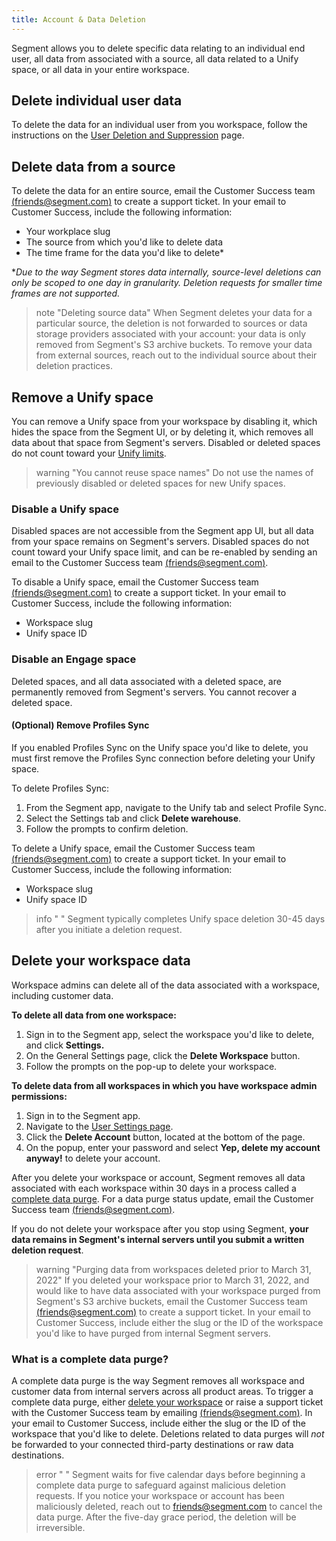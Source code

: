 ```yaml
---
title: Account & Data Deletion
---
```


Segment allows you to delete specific data relating to an individual end user, all data from associated with a source, all data related to a Unify space, or all data in your entire workspace.

## Delete individual user data
To delete the data for an individual user from you workspace, follow the instructions on the [User Deletion and Suppression](/docs/privacy/user-deletion-and-suppression) page.

## Delete data from a source
To delete the data for an entire source, email the Customer Success team [(friends@segment.com)](mailto:friends@segment.com) to create a support ticket. In your email to Customer Success, include the following information:
- Your workplace slug
- The source from which you'd like to delete data
- The time frame for the data you'd like to delete*

**Due to the way Segment stores data internally, source-level deletions can only be scoped to one day in granularity. Deletion requests for smaller time frames are not supported.*

> note "Deleting source data"
> When Segment deletes your data for a particular source, the deletion is not forwarded to sources or data storage providers associated with your account: your data is only removed from Segment's S3 archive buckets. To remove your data from external sources, reach out to the individual source about their deletion practices. 

## Remove a Unify space

You can remove a Unify space from your workspace by disabling it, which hides the space from the Segment UI, or by deleting it, which removes all data about that space from Segment's servers. Disabled or deleted spaces do not count toward your [Unify limits](/docs/unify/product-limits/). 

> warning "You cannot reuse space names"
> Do not use the names of previously disabled or deleted spaces for new Unify spaces.

### Disable a Unify space

Disabled spaces are not accessible from the Segment app UI, but all data from your space remains on Segment's servers. Disabled spaces do not count toward your Unify space limit, and can be re-enabled by sending an email to the Customer Success team [(friends@segment.com)](mailto:friends@segment.com).

To disable a Unify space, email the Customer Success team [(friends@segment.com)](mailto:friends@segment.com) to create a support ticket. In your email to Customer Success, include the following information:
 - Workspace slug
 - Unify space ID

### Disable an Engage space

Deleted spaces, and all data associated with a deleted space, are permanently removed from Segment's servers. You cannot recover a deleted space. 

#### (Optional) Remove Profiles Sync
If you enabled Profiles Sync on the Unify space you'd like to delete, you must first remove the Profiles Sync connection before deleting your Unify space. 

To delete Profiles Sync:
1. From the Segment app, navigate to the Unify tab and select Profile Sync. 
2. Select the Settings tab and click **Delete warehouse**. 
3. Follow the prompts to confirm deletion. 

To delete a Unify space, email the Customer Success team [(friends@segment.com)](mailto:friends@segment.com) to create a support ticket. In your email to Customer Success, include the following information:
 - Workspace slug
 - Unify space ID

> info " "
> Segment typically completes Unify space deletion 30-45 days after you initiate a deletion request.

## Delete your workspace data

Workspace admins can delete all of the data associated with a workspace, including customer data. 

**To delete all data from one workspace:**

1. Sign in to the Segment app, select the workspace you'd like to delete, and click **Settings.**
2. On the General Settings page, click the **Delete Workspace** button. 
3. Follow the prompts on the pop-up to delete your workspace. 

**To delete data from all workspaces in which you have workspace admin permissions:**

1. Sign in to the Segment app. 
2. Navigate to the [User Settings page](https://app.segment.com/settings/user). 
3. Click the **Delete Account** button, located at the bottom of the page. 
4. On the popup, enter your password and select **Yep, delete my account anyway!** to delete your account.

After you delete your workspace or account, Segment removes all data associated with each workspace within 30 days in a process called a [complete data purge](#what-is-a-complete-data-purge). For a data purge status update, email the Customer Success team [(friends@segment.com)](mailto:friends@segment.com).

If you do not delete your workspace after you stop using Segment, **your data remains in Segment's internal servers until you submit a written deletion request**.

> warning "Purging data from workspaces deleted prior to March 31, 2022"
> If you deleted your workspace prior to March 31, 2022, and would like to have data associated with your workspace purged from Segment's S3 archive buckets, email the Customer Success team [(friends@segment.com)](mailto:friends@segment.com) to create a support ticket. In your email to Customer Success, include either the slug or the ID of the workspace you'd like to have purged from internal Segment servers. 

### What is a complete data purge?

A complete data purge is the way Segment removes all workspace and customer data from internal servers across all product areas. To trigger a complete data purge, either [delete your workspace](#how-can-i-delete-data-from-my-workspace) or raise a support ticket with the Customer Success team by emailing [(friends@segment.com)](mailto:friends@segment.com). In your email to Customer Success, include either the slug or the ID of the workspace that you'd like to delete. Deletions related to data purges will *not* be forwarded to your connected third-party destinations or raw data destinations. 

> error " "
> Segment waits for five calendar days before beginning a complete data purge to safeguard against malicious deletion requests. If you notice your workspace or account has been maliciously deleted, reach out to [friends@segment.com](mailto:friends@segment.com) to cancel the data purge. After the five-day grace period, the deletion will be irreversible.